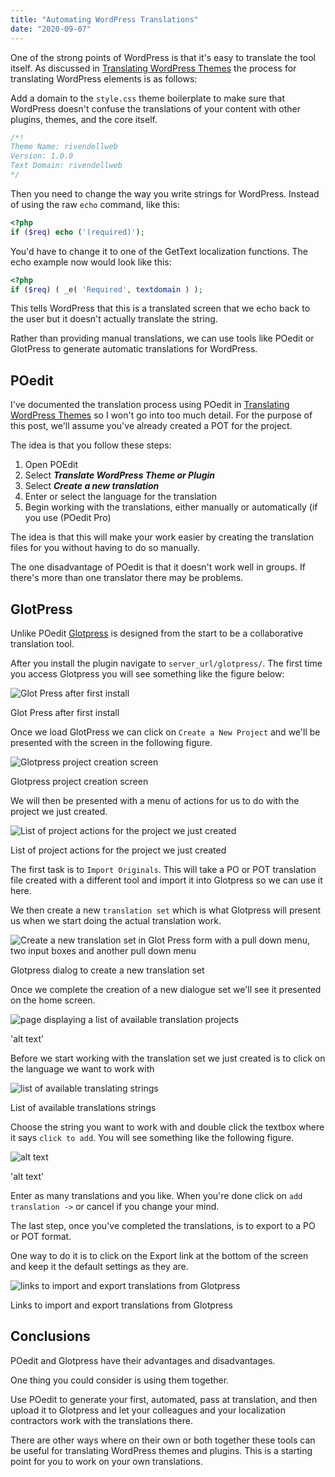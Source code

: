 ```yaml
---
title: "Automating WordPress Translations"
date: "2020-09-07"
---
```


One of the strong points of WordPress is that it's easy to translate the tool itself. As discussed in [Translating WordPress Themes](https://publishing-project.rivendellweb.net/translating-wordpress-themes/) the process for translating WordPress elements is as follows:

Add a domain to the `style.css` theme boilerplate to make sure that WordPress doesn't confuse the translations of your content with other plugins, themes, and the core itself.

```php
/*!
Theme Name: rivendellweb
Version: 1.0.0
Text Domain: rivendellweb
*/
```

Then you need to change the way you write strings for WordPress. Instead of using the raw `echo` command, like this:

```php
<?php
if ($req) echo ('(required)');
```

You'd have to change it to one of the GetText localization functions. The echo example now would look like this:

```php
<?php
if ($req) ( _e( 'Required', textdomain ) );
```

This tells WordPress that this is a translated screen that we echo back to the user but it doesn't actually translate the string.

Rather than providing manual translations, we can use tools like POedit or GlotPress to generate automatic translations for WordPress.

## POedit

I've documented the translation process using POedit in [Translating WordPress Themes](https://publishing-project.rivendellweb.net/translating-wordpress-themes/) so I won't go into too much detail. For the purpose of this post, we'll assume you've already created a POT for the project.

The idea is that you follow these steps:

1. Open POEdit
2. Select **_Translate WordPress Theme or Plugin_**
3. Select **_Create a new translation_**
4. Enter or select the language for the translation
5. Begin working with the translations, either manually or automatically (if you use (POedit Pro)

The idea is that this will make your work easier by creating the translation files for you without having to do so manually.

The one disadvantage of POedit is that it doesn't work well in groups. If there's more than one translator there may be problems.

## GlotPress

Unlike POedit [Glotpress](https://glotpress.blog/) is designed from the start to be a collaborative translation tool.

After you install the plugin navigate to `server_url/glotpress/`. The first time you access Glotpress you will see something like the figure below:

![Glot Press after first install](https://res.cloudinary.com/dfh6ihzvj/image/upload/v1599105401/publishing-project.rivendellweb.net/glotpress-01.png)

Glot Press after first install

Once we load GlotPress we can click on `Create a New Project` and we'll be presented with the screen in the following figure.

![Glotpress project creation screen](https://res.cloudinary.com/dfh6ihzvj/image/upload/v1599106084/publishing-project.rivendellweb.net/glotpress-01.png)

Glotpress project creation screen

We will then be presented with a menu of actions for us to do with the project we just created.

![List of project actions for the project we just created](https://res.cloudinary.com/dfh6ihzvj/image/upload/v1599105403/publishing-project.rivendellweb.net/glotpress-02.png)

List of project actions for the project we just created

The first task is to `Import Originals`. This will take a PO or POT translation file created with a different tool and import it into Glotpress so we can use it here.

We then create a new `translation set` which is what Glotpress will present us when we start doing the actual translation work.

![Create a new translation set in Glot Press form with a pull down menu, two input boxes and another pull down menu](https://res.cloudinary.com/dfh6ihzvj/image/upload/v1599171189/publishing-project.rivendellweb.net/glotpress-03.png)

Glotpress dialog to create a new translation set

Once we complete the creation of a new dialogue set we'll see it presented on the home screen.

![page displaying a list of available translation projects](https://publishing-project.rivendellweb.net/wp-content/uploads/2020/09/glotpress-04.png)

'alt text'

Before we start working with the translation set we just created is to click on the language we want to work with

![list of available translating strings](https://res.cloudinary.com/dfh6ihzvj/image/upload/v1599174008/publishing-project.rivendellweb.net/glotpress-05.png)

List of available translations strings

Choose the string you want to work with and double click the textbox where it says `click to add`. You will see something like the following figure.

![alt text](https://res.cloudinary.com/dfh6ihzvj/image/upload/v1599183966/publishing-project.rivendellweb.net/glotpress-06.png)

'alt text'

Enter as many translations and you like. When you're done click on `add translation ->` or cancel if you change your mind.

The last step, once you've completed the translations, is to export to a PO or POT format.

One way to do it is to click on the Export link at the bottom of the screen and keep it the default settings as they are.

![links to import and export translations from Glotpress](https://res.cloudinary.com/dfh6ihzvj/image/upload/v1599183962/publishing-project.rivendellweb.net/glotpress-07.png)

Links to import and export translations from Glotpress

## Conclusions

POedit and Glotpress have their advantages and disadvantages.

One thing you could consider is using them together.

Use POedit to generate your first, automated, pass at translation, and then upload it to Glotpress and let your colleagues and your localization contractors work with the translations there.

There are other ways where on their own or both together these tools can be useful for translating WordPress themes and plugins. This is a starting point for you to work on your own translations.
